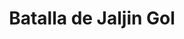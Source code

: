 ﻿---
title: "Batalla de Jaljin Gol"
permalink: periodes_811.html
layout: periode
dataInici: 1939-05-11
dataFi: 1939-09-16
sidebar: periodes
pares:
  - id: 982
    title: "Guerras fronterizas sino-soviéticas"
    dataInici: "(1932)"
    dataFi: "(1939)"

fills:
jocsPrincipals:
  - title: "Pacific Battles: Nomonhan, 1939"
    bggId: 130040
    dataInici: 
    dataFi: 

  - title: "Red Sun/Red Star: The Nomonhan Campaign, 1939"
    bggId: 3046
    dataInici: 
    dataFi: 

jocsEscenaris:
jocsEpoca:
jocsEpocaEscenaris:
---
